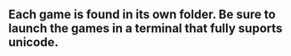 ## Each game is found in its own folder. Be sure to launch the games in a terminal that fully suports unicode.
